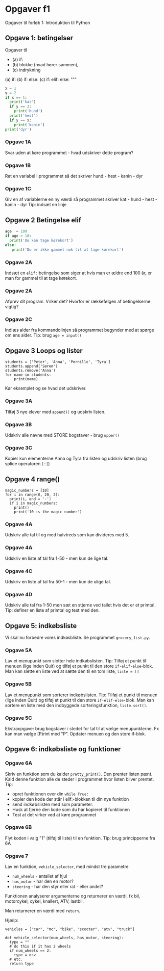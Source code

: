 
# Opgaver f1
Opgaver til forløb 1: Introduktion til Python

## Opgave 1: betingelser

Opgaver til 
- (a) if: 
- (b) blokke (hvad hører sammen), 
- (c) indrykning

(a) if: 
(b) if: else:
(c) if: elif: else: """

``` python
x = 1 
y = 2 
if x == 1:
  print('kat')
  if y == 2:
    print('hund')
  print('hest')
  if y == x:
    print('kanin')
print('dyr')
```
### Opgave 1A
Svar uden at køre programmet - hvad udskriver dette program? 
### Opgave 1B
Ret en variabel i programmet så det skriver hund - hest - kanin - dyr
### Opgave 1C
Giv en af variablerne en ny værdi så programmet skriver kat - hund - hest - kanin - dyr 
Tip: indsæt en  linje

## Opgave 2 Betingelse elif

``` python
age  = 100
if age > 18:
  print('Du kan tage kørekort')
else: 
   print('Du er ikke gammel nok til at tage kørekort') 
```

### Opgave 2A 
Indsæt en `elif:` betingelse som siger at hvis man er ældre end 100 år, er man for gammel til at tage kørekort.

### Opgave 2A 
Afprøv dit program. Virker det? Hvorfor er rækkefølgen af betingelserne vigtig?

### Opgave 2C
Indlæs alder fra kommandolinjen så programmet begynder med at spørge om ens alder.
Tip: brug `age = input()`


## Opgave 3 Loops og lister
```
students = ['Peter', 'Anna', 'Pernille', 'Tyra']
students.append('Søren')
students.remove('Anna')
for name in students:
    print(name)
```
Kør eksemplet og se hvad det udskriver.
### Opgave 3A
Tilføj 3 nye elever med `append()` og udskriv listen.
### Opgave 3B
Udskriv alle navne med STORE bogstaver - brug `upper()`
### Opgave 3C
Kopíer kun elementerne Anna og Tyra fra listen og udskriv listen (brug splice operatoren `[:]`)

## Opgave 4 range()
```
magic_numbers = [10]
for i in range(0, 20, 2):
  print(i, end = '-')
  if i in magic_numbers:
    print()
    print('10 is the magic number')
```
### Opgave 4A
Udskriv alle tal til og med halvtreds som kan divideres med 5.
### Opgave 4A
Udskriv en liste af tal fra 1-50 - men kun de lige tal.
### Opgave 4C
Udskriv en liste af tal fra 50-1 - men kun de ulige tal.
### Opgave 4D
Udskriv alle tal fra 1-50 men sæt en stjerne ved tallet hvis det er et primtal. Tip: definer en liste af primtal og test med den.


## Opgave 5: indkøbsliste
Vi skal nu forbedre vores indkøsbliste. 
Se programmet `grocery_list.py`. 

### Opgave 5A
Lav et menupunkt som sletter hele indkøbslisten.
Tip: Tilføj et punkt til menuen (lige inden Quit) og tilføj et punkt til den store `if-elif-else`-blok.
Man kan slette en liste ved at sætte den til en tom liste, `liste = []`

### Opgave 5B
Lav et menupunkt som sorterer indkøbslisten.
Tip: Tilføj et punkt til menuen (lige inden Quit) og tilføj et punkt til den store `if-elif-else`-blok.
Man kan sortere en liste med den indbyggede sorteringsfunktion, `liste.sort()`.

### Opgave 5C
Ekstraopgave: brug bogstaver i stedet for tal til at vælge menupunkterne. 
Fx kan man vælge (P)rint med "P". Opdater menuen og den store if-blok.


## Opgave 6: indkøbsliste og funktioner

### Opgave 6A
Skriv en funktion som du kalder `pretty_print()`. Den prenter listen pænt. Kald denne funktion alle de steder i programmet hvor listen
bliver prentet. Tip: 
- opret funktionen over din `while True:`
- kopier den kode der står i elif:-blokken til din nye funktion
- send indkøbslisten med som parameter. 
- Husk at fjerne den kode som du har kopieret til funktionen
- Test at det virker ved at køre programmet 

### Opgave 6B
Flyt koden i valg "1" (tilføj til liste) til en funktion. Tip: brug principperne fra 6A


### Opgave 7
Lav en funktion, `vehicle_selector`, med mindst tre parametre
- `num_wheels` - antallet af hjul
- `has_motor` - har den en motor?
- `steering` - har den styr eller rat - eller andet? 

Funktionen analyserer argumenterne og returnerer en værdi, fx bil, motorcykel, cykel, knallert, ATV, lastbil.

Man returnerer en værdi med `return`.

Hjælp: 
```
vehicles = ["car", "mc", "bike", "scooter", "atv", "truck"]

def vehicle_selector(num_wheels, has_motor, steering):
  type = ""
  # do this if it has 2 wheels
  if num_wheels == 2:
    type = osv
  # etc. 
  return type
```




